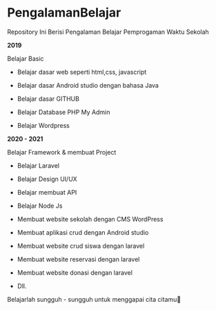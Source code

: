 # PengalamanBelajar
Repository Ini Berisi Pengalaman Belajar Pemprogaman Waktu Sekolah

**2019**  

Belajar Basic

  * Belajar dasar web seperti html,css, javascript

  * Belajar dasar Android studio dengan bahasa Java

  * Belajar dasar GITHUB

  * Belajar Database PHP My Admin

  * Belajar Wordpress

  

**2020 - 2021**  

Belajar Framework & membuat Project

  * Belajar Laravel

  * Belajar Design UI/UX

  * Belajar membuat API 

  * Belajar Node Js

  * Membuat website sekolah dengan CMS WordPress

  * Membuat aplikasi crud dengan Android studio

  * Membuat website crud siswa dengan laravel

  * Membuat website reservasi  dengan laravel

  * Membuat website donasi  dengan laravel

  * Dll.

Belajarlah sungguh - sungguh untuk menggapai cita citamu🌝

 







  



 

  

 

  







 





 

 



  

  














 
 



